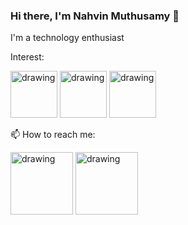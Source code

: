 ### Hi there, I'm Nahvin Muthusamy 👋
I'm a technology enthusiast

Interest:

<img src="https://media2.giphy.com/media/a7Ik5hjrFQuxiPKFZO/giphy.gif?cid=790b7611ea4512e152265e42a9b7cc8bdb1bff1a0d24ec3f&rid=giphy.gif&ct=s" alt="drawing" width="75"/> <img src="https://media0.giphy.com/media/KAq5w47R9rmTuvWOWa/giphy.gif?cid=790b76119c68437ec98ed6eae11ca6b3e01563253d2411ec&rid=giphy.gif&ct=g" alt="drawing" width="75"/> <img src="https://media2.giphy.com/media/a7Ik5hjrFQuxiPKFZO/giphy.gif?cid=790b7611ea4512e152265e42a9b7cc8bdb1bff1a0d24ec3f&rid=giphy.gif&ct=s" alt="drawing" width="75"/> 


📫 How to reach me:

[<img src="https://cliply.co/wp-content/uploads/2021/02/372102050_LINKEDIN_ICON_TRANSPARENT_400.gif" alt="drawing" width="100"/>](https://www.linkedin.com/in/nahvin00/)                   [<img src="https://cliply.co/wp-content/uploads/2019/07/371907300_INSTAGRAM_ICON_TRANSPARENT_400.gif" alt="drawing" width="100"/>](https://www.instagram.com/nah.vin/)





<!--
**Nahvin00/nahvin00** is a ✨ _special_ ✨ repository because its `README.md` (this file) appears on your GitHub profile.

Here are some ideas to get you started:

- 🔭 I’m currently working on ...
- 🌱 I’m currently learning ...
- 👯 I’m looking to collaborate on ...
- 🤔 I’m looking for help with ...
- 💬 Ask me about ...
- 📫 How to reach me: ...
- 😄 Pronouns: ...
- ⚡ Fun fact: ...
-->
